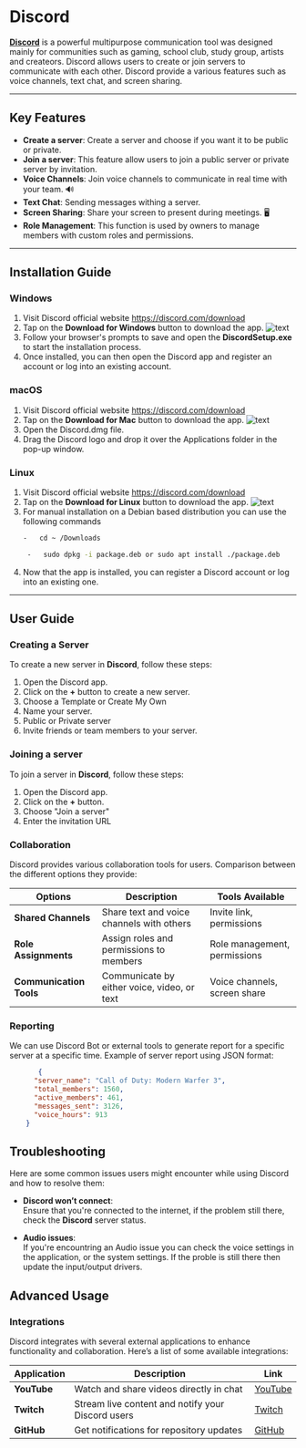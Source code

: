 
# Discord

[**Discord**](https://discord.com/) is a powerful multipurpose communication tool
was designed mainly for communities such as gaming, school club, study group, artists and createors. Discord allows users to create or join servers to communicate with each other. Discord provide a various features such as voice channels, text chat, and screen sharing. 

---

## Key Features

- **Create a server**: Create a server and choose if you want it to be public or private.
- **Join a server**: This feature allow users to join a public server or private server by invitation. 
- **Voice Channels**: Join voice channels to communicate in real time with your team. 🔊
- **Text Chat**: Sending messages withing a server.
- **Screen Sharing**: Share your screen to present during meetings. 🖥️
- **Role Management**: This function is used by owners to manage members with custom roles and permissions.


---

## Installation Guide

### Windows

1. Visit Discord official website https://discord.com/download
2. Tap on the **Download for Windows** button to download the app.
![text](https://support.discord.com/hc/article_attachments/18368153374359)
3. Follow your browser's prompts to save and open the **DiscordSetup.exe** to start the installation process.
4. Once installed, you can then open the Discord app and register an account or log into an existing account.

### macOS

1. Visit Discord official website https://discord.com/download
2. Tap on the **Download for Mac** button to download the app.
![text](https://support.discord.com/hc/article_attachments/18368200112279)
4. Open the Discord.dmg file.
5. Drag the Discord logo and drop it over the Applications folder in the pop-up window.

### Linux

1. Visit Discord official website https://discord.com/download
2.  Tap on the **Download for Linux** button to download the app.
![text](https://support.discord.com/hc/article_attachments/18368200137879)
3. For manual installation on a Debian based distribution you can use the following commands
    ```bash
   -   cd ~ /Downloads
    ```
    ```bash
     -   sudo dpkg -i package.deb or sudo apt install ./package.deb
	```
4. Now that the app is installed, you can register a Discord account or log into an existing one.
---

## User Guide

### Creating a Server

To create a new server in **Discord**, follow these steps:

1. Open the Discord app.
2. Click on the **+** button to create a new server.
3. Choose a Template or Create My Own
4. Name your server.
5. Public or Private server
6. Invite friends or team members to your server.

### Joining a server

To join a server in **Discord**, follow these steps:

1. Open the Discord app.
2. Click on the **+** button.
3. Choose "Join a server" 
4. Enter the invitation URL

### Collaboration

Discord provides various collaboration tools for users.
Comparison between the different options they provide:

| Options  | Description                             | Tools Available             |
|-----------------------|-----------------------------------------|-----------------------------|
| **Shared Channels**    | Share text and voice channels with others | Invite link, permissions     |
| **Role Assignments**   | Assign roles and permissions to members | Role management, permissions |
| **Communication Tools**| Communicate by either voice, video, or text   | Voice channels, screen share |

### Reporting

We can use Discord Bot or external tools to generate report for a specific server at a specific time. 
Example of server report using JSON format: 


```json
	   {
	  "server_name": "Call of Duty: Modern Warfer 3",
	  "total_members": 1560,
	  "active_members": 461,
	  "messages_sent": 3126,
	  "voice_hours": 913
	}
```

## Troubleshooting 

Here are some common issues users might encounter while using Discord and how to resolve them:

- **Discord won’t connect**:  
    Ensure that you're connected to the internet,
    if the problem still there, check the **Discord** server status.

- **Audio issues**:  
   If you're encountring an Audio issue you can check the voice settings in the application, or the system settings.
   If the proble is still there then update the input/output drivers.


## Advanced Usage

### Integrations

Discord integrates with several external applications to enhance functionality and collaboration. Here’s a list of some available integrations:

| Application       | Description                                    | Link                            |
|-------------------|------------------------------------------------|---------------------------------|
| **YouTube**       | Watch and share videos directly in chat         | [YouTube][youtube-link]         |
| **Twitch**        | Stream live content and notify your Discord users | [Twitch][twitch-link]           |
| **GitHub**        | Get notifications for repository updates       | [GitHub][github-link]           |

[youtube-link]: https://youtube.com "YouTube"
[twitch-link]: https://twitch.tv "Twitch"
[github-link]: https://github.com "GitHub"
